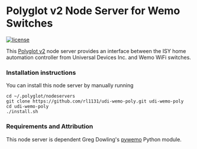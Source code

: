 # Polyglot v2 Node Server for Wemo Switches

[![license](https://img.shields.io/github/license/mashape/apistatus.svg)](https://github.com/rl1131/udi-wemo-poly/blob/master/LICENSE)

This [Polyglot v2](https://github.com/UniversalDevicesInc/polyglot-v2) node server provides an interface between the ISY home automation controller from Universal Devices Inc. and Wemo WiFi switches.

### Installation instructions

You can install this node server by manually running
```
cd ~/.polyglot/nodeservers
git clone https://github.com/rl1131/udi-wemo-poly.git udi-wemo-poly
cd udi-wemo-poly
./install.sh
```
### Requirements and Attribution

This node server is dependent Greg Dowling's [pywemo](https://github.com/pavoni/pywemo) Python module.
